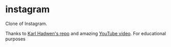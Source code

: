 # instagram

Clone of Instagram.

Thanks to [Karl Hadwen's repo](https://github.com/karlhadwen/instagram) and amazing [YouTube video](https://youtu.be/AKeaaa8yAAk). For educational purposes
